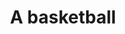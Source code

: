 ---
pid: llp425
title: A basketball
location_transcription: northeast phila
coordinates: "[-75.076982985465, 40.055705462027]"
zipcode: '19111'
gen_neighborhood: Northeast Philadelphia
neighborhood: Lawndale,Castor Gardens
outside_phl: 
age: '11'
age_range: 6-13
instagram: 
image_file_name: llp_425.jpg
proposal_transcription: 
topic: Sports
topic_summary: '0'
type: Sculpture Statue
keywords_other: basketball
credit: Ewqat Teshale
image_labels: 
twitter: 
facebook: 
permalink: "/monuments/llp425/"
layout: item-page
---